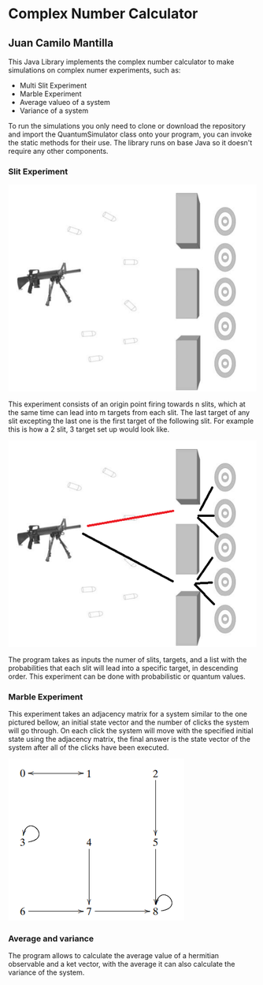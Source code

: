 # Complex Number Calculator
## Juan Camilo Mantilla
This Java Library implements the complex number calculator to make simulations on complex numer experiments, such as:

* Multi Slit Experiment
* Marble Experiment
* Average valueo of a system
* Variance of a system

To run the simulations you only need to clone or download the repository and import the QuantumSimulator class onto your program, you can invoke the static methods for their use.
The library runs on base Java so it doesn't require any other components.

### Slit Experiment

![Slit](img/01.PNG)

This experiment consists of an origin point firing towards n slits, which at the same time can lead into m targets from each slit. The last target of any slit excepting the last one is the first target of the following slit. For example this is how a 2 slit, 3 target set up would look like.

![SlitExample](img/02.png)

The program takes as inputs the numer of slits, targets, and a list with the probabilities that each slit will lead into a specific target, in descending order. This experiment can be done with probabilistic or quantum values.

### Marble Experiment

This experiment takes an adjacency matrix for a system similar to the one pictured bellow, an initial state vector and the number of clicks the system will go through. On each click the system will move with the specified initial state using the adjacency matrix, the final answer is the state vector of the system after all of the clicks have been executed.

![Marble](img/03.PNG)

### Average and variance
The program allows to calculate the average value of a hermitian observable and a ket vector, with the average it can also calculate the variance of the system. 
